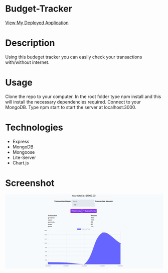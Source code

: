 # Budget-Tracker
<a href="https://by-budget-tracker.herokuapp.com/">View My Deployed Application</a>

# Description
Using this budeget tracker you can easily check your transactions with/without internet.

# Usage
Clone the repo to your computer. In the root folder type npm install and this will install the necessary dependencies required. Connect to your MongoDB. Type npm start to start the server at localhost:3000.

# Technologies
* Express
* MongoDB
* Mongoose
* Lite-Server
* Chart.js

# Screenshot
![Image of the website](https://github.com/byourey/Budget-Tracker/blob/main/Images/Budget-Tracker.jpg)
